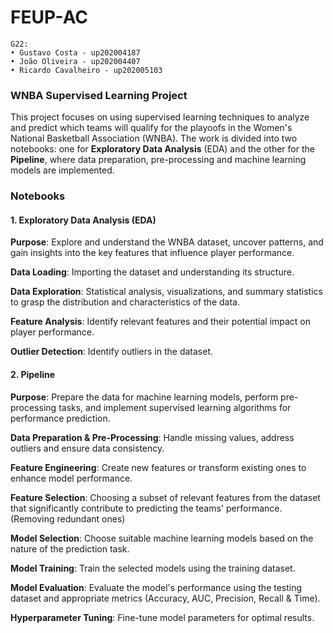 # FEUP-AC
```
G22:
• Gustavo Costa - up202004187
• João Oliveira - up202004407
• Ricardo Cavalheiro - up202005103
```
### WNBA Supervised Learning Project
This project focuses on using supervised learning techniques to analyze and predict which teams will qualify for the playoofs in the Women's National Basketball Association (WNBA). The work is divided into two notebooks: one for **Exploratory Data Analysis** (EDA) and the other for the **Pipeline**, where data preparation, pre-processing and machine learning models are implemented.

### Notebooks
#### **1. Exploratory Data Analysis (EDA)**
**Purpose**: Explore and understand the WNBA dataset, uncover patterns, and gain insights into the key features that influence player performance.

**Data Loading**: Importing the dataset and understanding its structure.

**Data Exploration**: Statistical analysis, visualizations, and summary statistics to grasp the distribution and characteristics of the data.

**Feature Analysis**: Identify relevant features and their potential impact on player performance.

**Outlier Detection**: Identify outliers in the dataset.

#### **2. Pipeline**
**Purpose**: Prepare the data for machine learning models, perform pre-processing tasks, and implement supervised learning algorithms for performance prediction.

**Data Preparation & Pre-Processing**: Handle missing values, address outliers and ensure data consistency.

**Feature Engineering**: Create new features or transform existing ones to enhance model performance.

**Feature Selection**: Choosing a subset of relevant features from the dataset that significantly contribute to predicting the teams' performance. (Removing redundant ones)

**Model Selection**: Choose suitable machine learning models based on the nature of the prediction task.

**Model Training**: Train the selected models using the training dataset.

**Model Evaluation**: Evaluate the model's performance using the testing dataset and appropriate metrics (Accuracy, AUC, Precision, Recall & Time).

**Hyperparameter Tuning**: Fine-tune model parameters for optimal results.
